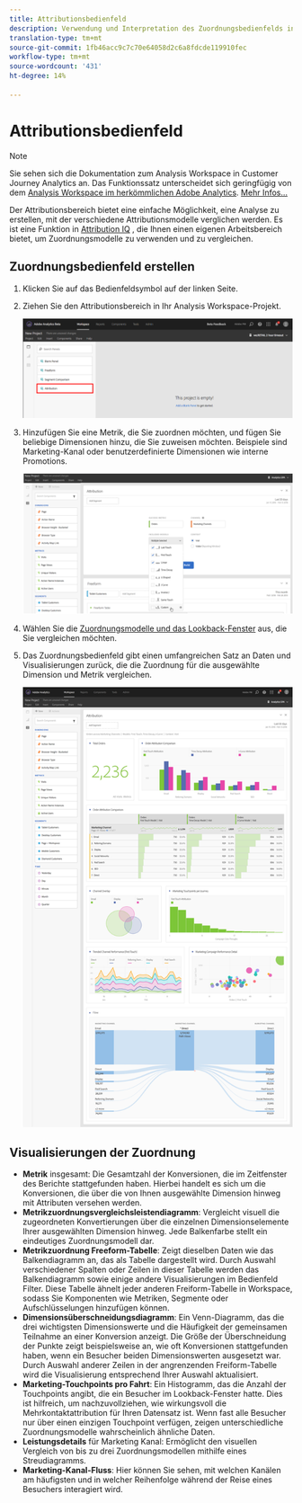 ```yaml
---
title: Attributionsbedienfeld
description: Verwendung und Interpretation des Zuordnungsbedienfelds in Analysis Workspace.
translation-type: tm+mt
source-git-commit: 1fb46acc9c7c70e64058d2c6a8fdcde119910fec
workflow-type: tm+mt
source-wordcount: '431'
ht-degree: 14%

---
```



# Attributionsbedienfeld

>[!NOTE]
>
>Sie sehen sich die Dokumentation zum Analysis Workspace in Customer Journey Analytics an. Das Funktionssatz unterscheidet sich geringfügig von dem [Analysis Workspace im herkömmlichen Adobe Analytics](https://docs.adobe.com/content/help/de-DE/analytics/analyze/analysis-workspace/home.html). [Mehr Infos...](/help/getting-started/cja-aa.md)

Der Attributionsbereich bietet eine einfache Möglichkeit, eine Analyse zu erstellen, mit der verschiedene Attributionsmodelle verglichen werden. Es ist eine Funktion in [Attribution IQ](../attribution/overview.md) , die Ihnen einen eigenen Arbeitsbereich bietet, um Zuordnungsmodelle zu verwenden und zu vergleichen.

## Zuordnungsbedienfeld erstellen

1. Klicken Sie auf das Bedienfeldsymbol auf der linken Seite.
1. Ziehen Sie den Attributionsbereich in Ihr Analysis Workspace-Projekt.

   ![Neues Zuordnungsbedienfeld](assets/Attribution_Panel_1.png)

1. Hinzufügen Sie eine Metrik, die Sie zuordnen möchten, und fügen Sie beliebige Dimensionen hinzu, die Sie zuweisen möchten. Beispiele sind Marketing-Kanal oder benutzerdefinierte Dimensionen wie interne Promotions.

   ![Dimension und Metrik auswählen](assets/attribution_panel2.png)

1. Wählen Sie die [Zuordnungsmodelle und das Lookback-Fenster](../attribution/models.md) aus, die Sie vergleichen möchten.

1. Das Zuordnungsbedienfeld gibt einen umfangreichen Satz an Daten und Visualisierungen zurück, die die Zuordnung für die ausgewählte Dimension und Metrik vergleichen.

   ![Visualisierungen der Zuordnung](assets/attr_panel_vizs.png)

## Visualisierungen der Zuordnung

* **Metrik** insgesamt: Die Gesamtzahl der Konversionen, die im Zeitfenster des Berichte stattgefunden haben. Hierbei handelt es sich um die Konversionen, die über die von Ihnen ausgewählte Dimension hinweg mit Attributen versehen werden.
* **Metrikzuordnungsvergleichsleistendiagramm**: Vergleicht visuell die zugeordneten Konvertierungen über die einzelnen Dimensionselemente Ihrer ausgewählten Dimension hinweg. Jede Balkenfarbe stellt ein eindeutiges Zuordnungsmodell dar.
* **Metrikzuordnung Freeform-Tabelle**: Zeigt dieselben Daten wie das Balkendiagramm an, das als Tabelle dargestellt wird. Durch Auswahl verschiedener Spalten oder Zeilen in dieser Tabelle werden das Balkendiagramm sowie einige andere Visualisierungen im Bedienfeld Filter. Diese Tabelle ähnelt jeder anderen Freiform-Tabelle in Workspace, sodass Sie Komponenten wie Metriken, Segmente oder Aufschlüsselungen hinzufügen können.
* **Dimensionsüberschneidungsdiagramm**: Ein Venn-Diagramm, das die drei wichtigsten Dimensionswerte und die Häufigkeit der gemeinsamen Teilnahme an einer Konversion anzeigt. Die Größe der Überschneidung der Punkte zeigt beispielsweise an, wie oft Konversionen stattgefunden haben, wenn ein Besucher beiden Dimensionswerten ausgesetzt war. Durch Auswahl anderer Zeilen in der angrenzenden Freiform-Tabelle wird die Visualisierung entsprechend Ihrer Auswahl aktualisiert.
* **Marketing-Touchpoints pro Fahrt**: Ein Histogramm, das die Anzahl der Touchpoints angibt, die ein Besucher im Lookback-Fenster hatte. Dies ist hilfreich, um nachzuvollziehen, wie wirkungsvoll die Mehrkontaktattribution für Ihren Datensatz ist. Wenn fast alle Besucher nur über einen einzigen Touchpoint verfügen, zeigen unterschiedliche Zuordnungsmodelle wahrscheinlich ähnliche Daten.
* **Leistungsdetails** für Marketing Kanal: Ermöglicht den visuellen Vergleich von bis zu drei Zuordnungsmodellen mithilfe eines Streudiagramms.
* **Marketing-Kanal-Fluss**: Hier können Sie sehen, mit welchen Kanälen am häufigsten und in welcher Reihenfolge während der Reise eines Besuchers interagiert wird.
